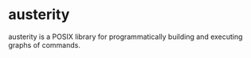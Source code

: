# austerity

austerity is a POSIX library for programmatically building and executing graphs of commands.
